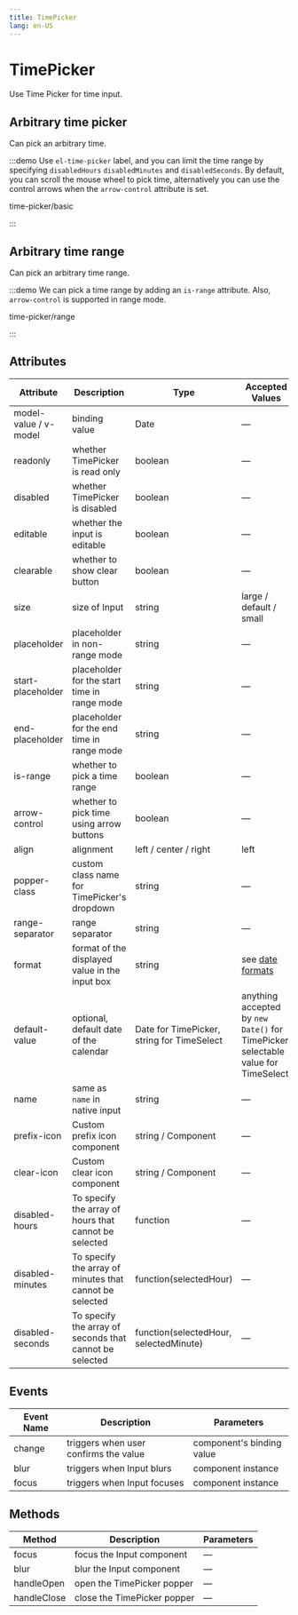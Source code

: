 ```yaml
---
title: TimePicker
lang: en-US
---
```


# TimePicker

Use Time Picker for time input.

## Arbitrary time picker

Can pick an arbitrary time.

:::demo Use `el-time-picker` label, and you can limit the time range by specifying `disabledHours` `disabledMinutes` and `disabledSeconds`. By default, you can scroll the mouse wheel to pick time, alternatively you can use the control arrows when the `arrow-control` attribute is set.

time-picker/basic

:::

## Arbitrary time range

Can pick an arbitrary time range.

:::demo We can pick a time range by adding an `is-range` attribute. Also, `arrow-control` is supported in range mode.

time-picker/range

:::

## Attributes

| Attribute             | Description                                             | Type                                       | Accepted Values                                                                   | Default     |
| --------------------- | ------------------------------------------------------- | ------------------------------------------ | --------------------------------------------------------------------------------- | ----------- |
| model-value / v-model | binding value                                           | Date                                       | —                                                                                 | —           |
| readonly              | whether TimePicker is read only                         | boolean                                    | —                                                                                 | false       |
| disabled              | whether TimePicker is disabled                          | boolean                                    | —                                                                                 | false       |
| editable              | whether the input is editable                           | boolean                                    | —                                                                                 | true        |
| clearable             | whether to show clear button                            | boolean                                    | —                                                                                 | true        |
| size                  | size of Input                                           | string                                     | large / default / small                                                           | —           |
| placeholder           | placeholder in non-range mode                           | string                                     | —                                                                                 | —           |
| start-placeholder     | placeholder for the start time in range mode            | string                                     | —                                                                                 | —           |
| end-placeholder       | placeholder for the end time in range mode              | string                                     | —                                                                                 | —           |
| is-range              | whether to pick a time range                            | boolean                                    | —                                                                                 | false       |
| arrow-control         | whether to pick time using arrow buttons                | boolean                                    | —                                                                                 | false       |
| align                 | alignment                                               | left / center / right                      | left                                                                              |
| popper-class          | custom class name for TimePicker's dropdown             | string                                     | —                                                                                 | —           |
| range-separator       | range separator                                         | string                                     | —                                                                                 | '-'         |
| format                | format of the displayed value in the input box          | string                                     | see [date formats](/en-US/component/date-picker#date-formats)                     | HH:mm:ss    |
| default-value         | optional, default date of the calendar                  | Date for TimePicker, string for TimeSelect | anything accepted by `new Date()` for TimePicker, selectable value for TimeSelect | —           |
| name                  | same as `name` in native input                          | string                                     | —                                                                                 | —           |
| prefix-icon           | Custom prefix icon component                            | string / Component                         | —                                                                                 | Clock       |
| clear-icon            | Custom clear icon component                             | string / Component                         | —                                                                                 | CircleClose |
| disabled-hours        | To specify the array of hours that cannot be selected   | function                                   | —                                                                                 | —           |
| disabled-minutes      | To specify the array of minutes that cannot be selected | function(selectedHour)                     | —                                                                                 | —           |
| disabled-seconds      | To specify the array of seconds that cannot be selected | function(selectedHour, selectedMinute)     | —                                                                                 | —           |

## Events

| Event Name | Description                           | Parameters                |
| ---------- | ------------------------------------- | ------------------------- |
| change     | triggers when user confirms the value | component's binding value |
| blur       | triggers when Input blurs             | component instance        |
| focus      | triggers when Input focuses           | component instance        |

## Methods

| Method      | Description                 | Parameters |
| ----------- | --------------------------- | ---------- |
| focus       | focus the Input component   | —          |
| blur        | blur the Input component    | —          |
| handleOpen  | open the TimePicker popper  | —          |
| handleClose | close the TimePicker popper | —          |

